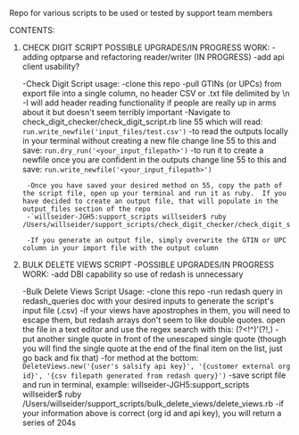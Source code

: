 Repo for various scripts to be used or tested by support team members

CONTENTS:

1. CHECK DIGIT SCRIPT
    POSSIBLE UPGRADES/IN PROGRESS WORK:
    -adding optparse and refactoring reader/writer (IN PROGRESS)
    -add api client usability?
    
    -Check Digit Script usage:
        -clone this repo
        -pull GTINs (or UPCs) from export file into a single column, no header CSV or .txt file delimited by \n
            -I will add header reading functionality if people are really up in arms about it but doesn't seem terribly important
        -Navigate to check_digit_checker/check_digit_script.rb line 55 which will read: 
        `run.write_newfile('input_files/test.csv')`
        -to read the outputs locally in your terminal without creating a new file change line 55 to this and save:
        `run.dry_run('<your_input_filepath>')` 
        -to run it to create a newfile once you are confident in the outputs change line 55 to this and save:
        `run.write_newfile('<your_input_filepath>')`

        -Once you have saved your desired method on 55, copy the path of the script file, open up your terminal and run it as ruby.  If you have decided to create an output file, that will populate in the output_files section of the repo
        -`willseider-JGH5:support_scripts willseider$ ruby /Users/willseider/support_scripts/check_digit_checker/check_digit_script.rb`

        -If you generate an output file, simply overwrite the GTIN or UPC column in your import file with the output column

2. BULK DELETE VIEWS SCRIPT 
    -POSSIBLE UPGRADES/IN PROGRESS WORK:
        -add DBI capability so use of redash is unnecessary

    -Bulk Delete Views Script Usage:
        -clone this repo
        -run redash query in redash_queries doc with your desired inputs to generate the script's input file (.csv)
        -if your views have apostrophes in them, you will need to escape them, but redash arrays don't seem to like double quotes.  open the file in a text editor and use the regex search with this: (?<!^)'(?!,) 
        -put another single quote in front of the unescaped single quote (though you will find the single quote at the end of the final item on the list, just go back and fix that)
        -for method at the bottom: 
        `DeleteViews.new('{user's salsify api key}', '{customer external org id}', '{csv filepath generated from redash query}')`
        -save script file and run in terminal, example:
        willseider-JGH5:support_scripts willseider$ ruby /Users/willseider/support_scripts/bulk_delete_views/delete_views.rb
        -if your information above is correct (org id and api key), you will return a series of 204s
